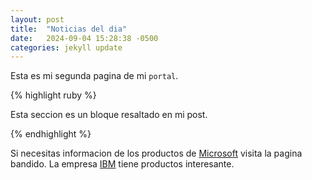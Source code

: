 ```yaml
---
layout: post
title:  "Noticias del dia"
date:   2024-09-04 15:28:38 -0500
categories: jekyll update
---
```

Esta es mi segunda pagina de mi `portal`. 

{% highlight ruby %}

Esta seccion es un bloque 
resaltado en mi post.

{% endhighlight %}

Si necesitas informacion de los productos de [Microsoft][ref01] visita la pagina bandido. La empresa [IBM][ref02] tiene productos interesante. 



[ref01]: https://www.microsoft.com/es-pe
[ref02]:  https://www.ibm.com/mx-es